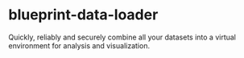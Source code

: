 # blueprint-data-loader
Quickly, reliably and securely combine all your datasets into a virtual environment for analysis and visualization.
